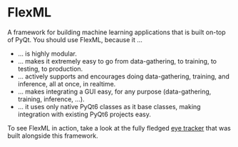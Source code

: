 # FlexML

A framework for building machine learning applications that is built on-top of PyQt. You should use FlexML, because it ...

- ... is highly modular.
- ... makes it extremely easy to go from data-gathering, to training, to testing, to production.
- ... actively supports and encourages doing data-gathering, training, and inference, all at once, in realtime.
- ... makes integrating a GUI easy, for any purpose (data-gathering, training, inference, ...).
- ... it uses only native PyQt6 classes as it base classes, making integration with existing PyQt6 projects easy.

To see FlexML in action, take a look at the fully fledged [eye tracker](./examples/eye_tracker/) that was built alongside this framework.
